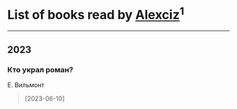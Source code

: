# List of books read by [Alexciz](https://plus.google.com/u/0/104402554069177138887/)<sup>1</sup>
---

## 2023

### Кто украл роман?
Е. Вильмонт
> [2023-06-10] 



